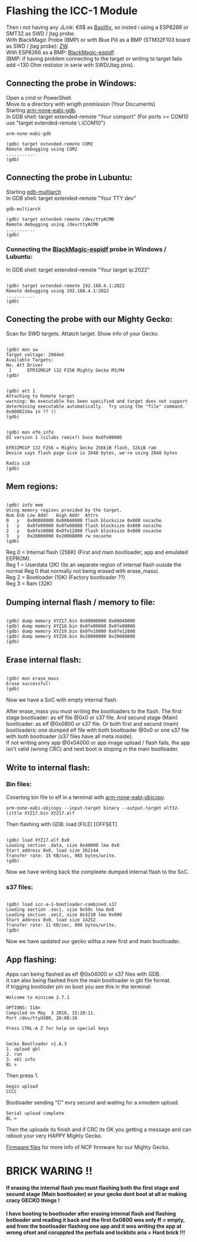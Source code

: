 # Flashing the ICC-1 Module  
  
Then i not having any JLink: €ß$ as [Basilfix](https://github.com/basilfx/TRADFRI-Hacking#pinout), so insted i using a ESP8266 or SMT32 as SWD / jtag probe.  
With BlackMagic Probe (BMP) or 
with  Blue Pill as a BMP (STM32F103 board as SWD / jtag probe): [ZW](https://github.com/zw/TRADFRI-Hacking/tree/master/hacks/L1527).  
With ESP8266 as a BMP: [BlackMagic-espidf](https://github.com/MattWestb/blackmagic-espidf).  
(BMP: if having problem connecting to the target or writing to target fails add ~130 Ohm restistor in serie with SWD/Jtag pins). 

## Connecting the probe in Windows:
Open a cmd or PowerShell.  
Move to a directory with wrigth promission (Your Documents)  
Starting [arm-none-eabi-gdb](https://developer.arm.com/tools-and-software/open-source-software/developer-tools/gnu-toolchain/gnu-rm/downloads).   
In GDB shell: target extended-remote "Your comport" (For ports >= COM10 use "target extended-remote \\.\COM10")  

```
arm-none-eabi-gdb
     
(gdb) target extended-remote COM2  
Remote debugging using COM2  
...........  
(gdb)  
```

## Connecting the probe in Lubuntu:

Starting [gdb-multiarch](https://packages.ubuntu.com/focal/gdb-multiarch)  
In GDB shell: target extended-remote "Your TTY dev"  
```
gdb-multiarch
    
(gdb) target extended-remote /dev/ttyACM0  
Remote debugging using /dev/ttyACM0  
...........  
(gdb)  
```

### Connecting the [BlackMagic-espidf](https://github.com/MattWestb/blackmagic-espidf) probe in Windows / Lubuntu:  
In GDB shell: target extended-remote "Your target ip:2022"
```
  
(gdb) target extended-remote 192.168.4.1:2022  
Remote debugging using 192.168.4.1:2022  
...........  
(gdb)  
```

## Conecting the probe with our Mighty Gecko:  
Scan for SWD targets. Attatch target. Show info of your Gecko. 
```
   
(gdb) mon sw
Target voltage: 2984mV
Available Targets:
No. Att Driver
 1      EFR32MG1P 132 F256 Mighty Gecko M3/M4
(gdb) 
  
  
(gdb) att 1
Attaching to Remote target
warning: No executable has been specified and target does not support
determining executable automatically.  Try using the "file" command.
0x0000234a in ?? ()
(gdb) 
  
  
(gdb) mon efm_info  
DI version 1 (silabs remix?) base 0x0fe08000  

EFR32MG1P 132 F256 = Mighty Gecko 256kiB flash, 32kiB ram  
Device says flash page size is 2048 bytes, we're using 2048 bytes  
  
Radio si0  
(gdb)  
```  

## Mem regions:
```
  
(gdb) info mem  
Using memory regions provided by the target.  
Num Enb Low Addr   High Addr  Attrs  
0   y   0x00000000 0x00040000 flash blocksize 0x800 nocache  
1   y   0x0fe00000 0x0fe00800 flash blocksize 0x800 nocache  
2   y   0x0fe10000 0x0fe12800 flash blocksize 0x800 nocache  
3   y   0x20000000 0x20008000 rw nocache  
(gdb)  
```

Reg 0 = Internal flash (256K) (First and main bootloader, app and emulated EEPROM).    
Reg 1 = Userdata (2K) (Its an separate region of internal flash ouside the normal Reg 0 that normally not being erased with erase_mass).  
Reg 2 = Bootloader (10K) (Factory bootloader ??)  
Reg 3 = Ram (32K)  


## Dumping internal flash / memory to file:
```
   
(gdb) dump memory XYZ17.bin 0x00000000 0x00040000   
(gdb) dump memory XYZ18.bin 0x0fe00000 0x0fe00800  
(gdb) dump memory XYZ19.bin 0x0fe10000 0x0fe12800  
(gdb) dump memory XYZ20.bin 0x20000000 0x20008000  
(gdb)  
 ```

## Erase internal flash:  
```
  
(gdb) mon erase_mass  
Erase successful!  
(gdb)  
```

Now we have a SoC with empty internal flash.  

After erase_mass you must writing the bootloaders to the flash. The first stage bootloader: as elf file @0x0 or s37 file. And secund stage (Main) bootloader: as elf @0x0800 or s37 file. Or both first and secund (main) bootloaders: one dumped elf file with both bootloader @0x0 or one s37 file with both bootloader (s37 files have all meta inside).  
If not writing anny app @0x04000 or app image upload / flash fails, the app isn’t valid (wrong CRC) and next boot is stoping in the main bootloader.  
  
 
## Write to internal flash: 

### Bin files: 

Coverting bin file to elf in a terminal with [arm-none-eabi-objcopy](https://developer.arm.com/tools-and-software/open-source-software/developer-tools/gnu-toolchain/gnu-rm/downloads).
```
arm-none-eabi-objcopy --input-target binary --output-target elf32-little XYZ17.bin XYZ17.elf  
```
Then flashing with GDB: load [FILE] [OFFSET]  
```
  
(gdb) load XYZ17.elf 0x0    
Loading section .data, size 0x40000 lma 0x0
Start address 0x0, load size 262144
Transfer rate: 15 KB/sec, 985 bytes/write. 
(gdb)  
 ```
 
 Now we have writing back the compleete dumped internal flash to the SoC.  
 
 
### s37 files:  
  ```
    
(gdb) load icc-a-1-bootloader-combined.s37
Loading section .sec1, size 0x59c lma 0x0
Loading section .sec2, size 0x3210 lma 0x800
Start address 0x0, load size 14252
Transfer rate: 11 KB/sec, 890 bytes/write.  
(gdb)  
```

Now we have updated our gecko witha a new first and main bootloader.  

## App flashing:  

Apps can being flashed as elf @0x04000 or s37 files with GDB.  
It can also being flashed from the main bootloader in gbl file format.  
If trigging bootloder pin on boot you see this in the terminal:  
  ```
Welcome to minicom 2.7.1                                                               
                                                                                       
OPTIONS: I18n                                                                          
Compiled on May  3 2018, 15:20:11.                                                     
Port /dev/ttyUSB0, 20:08:16                                                            
                                                                                       
Press CTRL-A Z for help on special keys                                                
                                                                                       
                                                                                       
Gecko Bootloader v1.A.3                                                                
1. upload gbl                                                                          
2. run                                                                                 
3. ebl info                                                                            
BL >                           
  ```
Then press 1.  
```
begin upload                                                                            
CCCC  
```
Bootloader sending "C" evry secund and waiting for a xmodem upload.  
```
Serial upload complete  
BL >   
```
Then the uploade its finish and if CRC its OK you getting a message and can reboot your very HAPPY Mighty Gecko.  

[Firmware files](https://github.com/MattWestb/IKEA-TRADFRI-ICC-A-1-Module/tree/master/Firmware) for more info of NCP firmware for our Mighty Gecko.  

# BRICK WARING !!

#### If erasing the internal flash you must flashing both the first stage and secund stage (Main bootloader) or your gecko dont boot at all or making cracy GECKO things !
#### I have booting to bootloader after erasing internal flash and flashing botloader and reading it back and the first 0x0800 wos only ff = empty, and from the bootloader flashing one app and it wos writing the app at wrong ofset and coruppted the perfials and lockbits aria = Hard brick !!!

  

